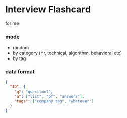 # Interview Flashcard

for me

### mode

- random
- by category (hr, technical, algorithm, behavioral etc)
- by tag

### data format

```json
{
  "ID": {
    "q": "quesiton?",
    "a": ["list", "of", "answers"],
    "tags": ["company tag", "whatever"]
  }
}
```
